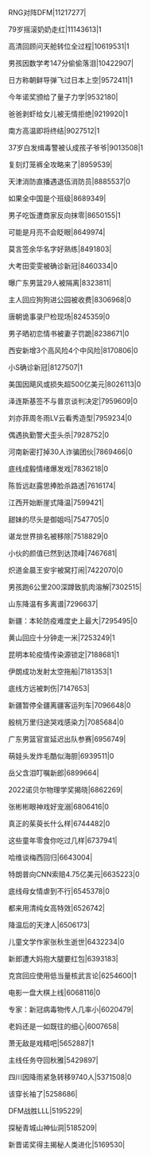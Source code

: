 RNG对阵DFM|11217277|

79岁摇滚奶奶走红|11143613|1

高清回顾问天舱转位全过程|10619531|1

男孩因数学考147分偷偷落泪|10422907|

日方称朝鲜导弹飞过日本上空|9572411|1

今年诺奖颁给了量子力学|9532180|

爸爸剥虾给女儿被无情拒绝|9219920|1

南方高温即将终结|9027512|1

37岁白发缉毒警被认成孩子爷爷|9013508|1

复刻灯笼裤全攻略来了|8959539|

天津消防直播遇退伍消防员|8885537|0

如果全中国是个班级|8689349|

男子吃饭遭商家反向抹零|8650155|1

可能是月亮不会眨眼|8649974|

莫言签余华名字好熟练|8491803|

大考田雯雯被确诊新冠|8460334|0

曝广东男篮29人被隔离|8323811|

主人回应狗狗进公园被收费|8306968|0

唐朝诡事录尸检现场|8245359|0

男子晒初恋情书被妻子罚跪|8238671|0

西安新增3个高风险4个中风险|8170806|0

小S确诊新冠|8127507|1

美国因飓风或损失超500亿美元|8026113|0

泽连斯基签不与普京谈判决定|7959609|0

刘亦菲周冬雨LV云看秀造型|7959234|0

偶遇执勤警犬歪头杀|7928752|0

河南新密打掉30人诈骗团伙|7869466|0

底线成毅情绪爆发戏|7836218|0

陈哲远赵露思捧脸杀路透|7616174|

江西开始断崖式降温|7599421|

甜妹的尽头是御姐吗|7547705|0

谌龙世界排名被移除|7518829|0

小伙的颜值已然到达顶峰|7467681|

炽道金晨王安宇被窝打闹|7422070|0

男孩跑6公里200深蹲致肌肉溶解|7302515|

山东降温有多离谱|7296637|

新疆：本轮防疫难度史上最大|7295495|0

黄山回应十分钟走一米|7253249|1

昆明本轮疫情传染源锁定|7188681|1

伊朗成功发射太空拖船|7181353|1

底线方远被刺伤|7147653|

新疆暂停全疆离疆客运列车|7096648|0

殷桃万里归途哭戏感染力|7085684|0

广东男篮官宣延迟出队参赛|6956749|

萌娃头发炸毛酷似海胆|6939511|0

岳父含泪叮嘱新郎|6899664|

2022诺贝尔物理学奖揭晓|6862269|

张彬彬眼神戏好宠溺|6806416|0

真正的茱萸长什么样|6744482|0

这些童年零食你吃过几样|6737941|

哈维谈梅西回归|6643004|

特朗普向CNN索赔4.75亿美元|6635223|0

底线母女情虐到不行|6545378|0

都来用清纯女高特效|6526742|

降温后的天津人|6506173|

儿童文学作家张秋生逝世|6432234|0

新郎遭大妈抱大腿要红包|6393183|

克宫回应使用低当量核武言论|6254600|1

电影一盘大棋上线|6068116|0

专家：新冠病毒物传人几率小|6020479|

老妈还是一如既往的细心|6007658|

萧无敌是戏精吧|5652887|1

主线任务夺回秋雅|5429897|

四川因降雨紧急转移9740人|5371508|0

该穿长袖了|5258686|

DFM战胜LLL|5195229|

探秘青城山神仙洞|5185209|

新晋诺奖得主揭秘人类进化|5169530|

